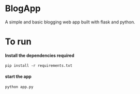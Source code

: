 # BlogApp
A simple and basic blogging web app built with flask and python.
# To run
#### Install the dependencies required
```
pip install -r requirements.txt
```
#### start the app
```
python app.py
```
